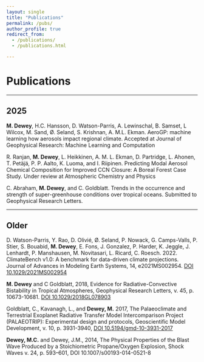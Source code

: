 ```yaml
---
layout: single
title: "Publications"
permalink: /pubs/
author_profile: true
redirect_from:
  - /publications/
  - /publications.html

---
```


# Publications

---

## 2025

**M. Dewey**, H.C. Hansson, D. Watson-Parris, A. Lewinschal, B. Samset, L Wilcox, M. Sand, Ø. Seland, S. Krishnan, A. M.L. Ekman. AeroGP: machine learning how aerosols impact regional climate. Accepted at Journal of Geophysical Research: Machine Learning and Computation

R. Ranjan, **M. Dewey**, L. Heikkinen, A. M. L. Ekman, D. Partridge, L. Ahonen, T. Petäjä, P. P. Aalto, K. Luoma, and I. Riipinen. Predicting Modal Aerosol Chemical Composition for Improved CCN Closure: A Boreal Forest Case Study. Under review at Atmospheric Chemistry and Physics

C. Abraham, **M. Dewey**, and C. Goldblatt. Trends in the occurrence and strength of super-greenhouse conditions over tropical oceans. Submitted to Geophysical Research Letters. 

---

## Older

D. Watson-Parris, Y. Rao, D. Olivié, Ø. Seland, P. Nowack, G. Camps-Valls, P. Stier, S. Bouabid, **M. Dewey**, E. Fons, J. Gonzalez, P. Harder, K. Jeggle, J. Lenhardt, P. Manshausen, M. Novitasari, L. Ricard, C. Roesch. 2022. ClimateBench v1.0: A benchmark for data-driven climate projections. Journal of Advances in Modeling Earth Systems, 14, e2021MS002954. [DOI 10.1029/2021MS002954](https://doi.org/10.1029/2021MS002954)

**M. Dewey** and C Goldblatt, 2018, Evidence for Radiative-Convective Bistability in Tropical Atmospheres, Geophysical Research Letters, v. 45, p. 10673-10681. [DOI 10.1029/2018GL078903](https://doi.org/10.1029/2018GL078903)

Goldblatt, C., Kavanagh, L., and **Dewey, M.** 2017, The Palaeoclimate and Terrestrial Exoplanet Radiative Transfer Model Intercomparison Project (PALAEOTRIP): Experimental design and protocols, Geoscientific Model Development, v. 10, p. 3931-3940, [DOI 10.5194/gmd-10-3931-2017](https://doi.org/10.5194/gmd-10-3931-2017)

**Dewey, M.C.** and Dewey, J.M., 2014, The Physical Properties of the Blast Wave Produced by a Stoichiometric Propane/Oxygen Explosion, Shock Waves v. 24, p. 593–601, DOI 10.1007/s00193-014-0521-8
